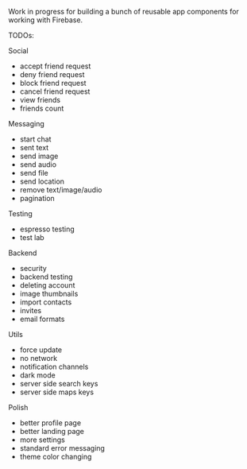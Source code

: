 Work in progress for building a bunch of reusable app components for working with Firebase.

TODOs:

Social
- accept friend request
- deny friend request
- block friend request
- cancel friend request
- view friends
- friends count

Messaging
- start chat
- sent text
- send image
- send audio
- send file
- send location
- remove text/image/audio
- pagination

Testing
- espresso testing
- test lab

Backend
- security
- backend testing
- deleting account
- image thumbnails
- import contacts
- invites
- email formats

Utils
- force update
- no network
- notification channels
- dark mode
- server side search keys
- server side maps keys

Polish
- better profile page
- better landing page
- more settings
- standard error messaging
- theme color changing